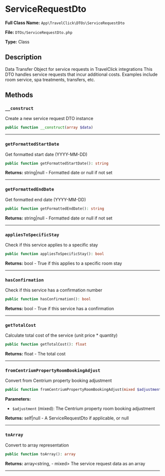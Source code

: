 # ServiceRequestDto

**Full Class Name:** `App\TravelClick\DTOs\ServiceRequestDto`

**File:** `DTOs/ServiceRequestDto.php`

**Type:** Class

## Description

Data Transfer Object for service requests in TravelClick integrations
This DTO handles service requests that incur additional costs.
Examples include room service, spa treatments, transfers, etc.

## Methods

### `__construct`

Create a new service request DTO instance

```php
public function __construct(array $data)
```

---

### `getFormattedStartDate`

Get formatted start date (YYYY-MM-DD)

```php
public function getFormattedStartDate(): string
```

**Returns:** string|null - Formatted date or null if not set

---

### `getFormattedEndDate`

Get formatted end date (YYYY-MM-DD)

```php
public function getFormattedEndDate(): string
```

**Returns:** string|null - Formatted date or null if not set

---

### `appliesToSpecificStay`

Check if this service applies to a specific stay

```php
public function appliesToSpecificStay(): bool
```

**Returns:** bool - True if this applies to a specific room stay

---

### `hasConfirmation`

Check if this service has a confirmation number

```php
public function hasConfirmation(): bool
```

**Returns:** bool - True if this service has a confirmation

---

### `getTotalCost`

Calculate total cost of the service (unit price * quantity)

```php
public function getTotalCost(): float
```

**Returns:** float - The total cost

---

### `fromCentriumPropertyRoomBookingAdjust`

Convert from Centrium property booking adjustment

```php
public function fromCentriumPropertyRoomBookingAdjust(mixed $adjustment): self|null
```

**Parameters:**

- `$adjustment` (mixed): The Centrium property room booking adjustment

**Returns:** self|null - A ServiceRequestDto if applicable, or null

---

### `toArray`

Convert to array representation

```php
public function toArray(): array
```

**Returns:** array<string, - mixed> The service request data as an array

---

